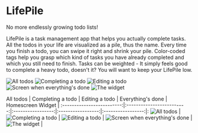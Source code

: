 # LifePile

No more endlessly growing todo lists!

LifePile is a task management app that helps you actually complete tasks. All the todos in your life are visualized as a pile, thus the name. Every time you finish a todo, you can swipe it right and shrink your pile. Color-coded tags help you grasp which kind of tasks you have already completed and which you still need to finish. Tasks can be weighted - It simply feels good to complete a heavy todo, doesn't it? You will want to keep your LifePile low.

![All todos](Docs/img/all_todos.png)
![Completing a todo](Docs/img/completing.png)
![Editing a todo](Docs/img/todoform.png)
![Screen when everything's done](Docs/img/well_done.png)
![The widget](Docs/img/widget.png)

All todos             |  Completing a todo | Editing a todo | Everything's done | Homescreen Widget |
:-------------------------:|:-------------------------:|:-----------------:|:-----------------:|:-----------------:|:
![All todos](Docs/img/all_todos.png) |  ![Completing a todo](Docs/img/completing.png) | ![Editing a todo](Docs/img/todoform.png) | ![Screen when everything's done](Docs/img/well_done.png) | ![The widget](Docs/img/widget.png) |
